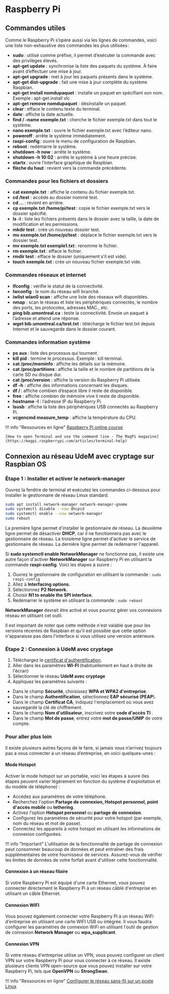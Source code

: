 # Raspberry Pi

## Commandes utiles

Comme le Raspberry Pi s’opère aussi via les lignes de commandes, voici une liste non-exhaustive des commandes les plus utilisées :

- **sudo** : utilisé comme préfixe, il permet d’exécuter la commande avec des privilèges élevés.
- **apt-get update** : synchronise la liste des paquets du système. À faire avant d’effectuer une mise à jour.
- **apt-get upgrade** : met à jour les paquets présents dans le système.
- **apt-get dist-upgrade** : fait une mise à jour complète du système Raspbian.
- **apt-get install nomdupaquet** : installe un paquet en spécifiant son nom. Exemple : apt-get install vlc
- **apt-get remove nomdupaquet** : désinstalle un paquet.
- **clear** : efface le contenu texte du terminal.
- **date** : affiche la date actuelle.
- **find / -name exemple.txt** : cherche le fichier exemple.txt dans tout le système.
- **nano exemple.txt** : ouvre le fichier exemple.txt avec l’éditeur nano.
- **poweroff** : arrête le système immédiatement.
- **raspi-config** : ouvre le menu de configuration de Raspbian.
- **reboot** : redémarre le système.
- **shutdown -h now** : arrête le système.
- **shutdown -h 10:02** : arrête le système à une heure précise.
- **startx** : ouvre l’interface graphique de Raspbian.
- **flèche du haut** : revient vers la commande précédente.

### Commandes pour les fichiers et dossiers

- **cat exemple.txt** : affiche le contenu du fichier exemple.txt.
- **cd /test** : accède au dossier nommé test.
- **cd …** : revient en arrière.
- **cp exemple.txt /home/pi/test** : copie le fichier exemple.txt vers le dossier spécifié.
- **ls -l** : liste les fichiers présents dans le dossier avec la taille, la date de modification et les permissions.
- **mkdir test** : crée un nouveau dossier test.
- **mv exemple.txt /home/pi/test** : déplace le fichier exemple.txt vers le dossier test.
- **mv exemple.txt exemple1.txt** : renomme le fichier.
- **rm exemple.txt** : efface le fichier.
- **rmdir test** : efface le dossier (uniquement s’il est vide).
- **touch exemple.txt** : crée un nouveau fichier exemple.txt vide.

### Commandes réseaux et internet

- **Ifconfig** : vérifie le statut de la connectivité.
- **Iwconfig** : le nom du réseau wifi branché.
- **iwlist wlan0 scan** : affiche une liste des réseaux wifi disponibles.
- **nmap** : scan le réseau et liste les périphériques connectés, le nombre des ports, les protocoles, adresses MAC., etc.
- **ping bib.umontreal.ca** : teste la connectivité. Envoie un paquet à l’adresse et attend une réponse.
- **wget bib.umontreal.ca/test.txt** : télécharge le fichier test.txt depuis Internet et le sauvegarde dans le dossier courant.

### Commandes information système

- **ps aux** : liste des processus qui tournent.
- **kill pid** : termine le processus. Exemple : kill terminal.
- **cat /proc/meminfo** : affiche les détails sur la mémoire.
- **cat /proc/partitions** : affiche la taille et le nombre de partitions de la carte SD ou disque dur.
- **cat /proc/version** : affiche la version du Raspberry Pi utilisée.
- **df -h** : affiche des informations concernant les disques.
- **df /** : affiche combien d’espace libre il reste de disponible.
- **free** : affiche combien de mémoire vive il reste de disponible.
- **hostname -I** : l’adresse IP du Raspberry Pi.
- **lsusb** : affiche la liste des périphériques USB connectés au Raspberry Pi.
- **vcgencmd measure_temp** : affiche la température du CPU.

!!! info "Ressources en ligne"
    [Raspberry Pi online course](https://geek-university.com/raspberry-pi/raspberry-pi-online-course/)
    
    [How to open Terminal and use the command line - The MagPi magazine](https://magpi.raspberrypi.com/articles/terminal-help)

## Connexion au réseau UdeM avec cryptage sur Raspbian OS

### Étape 1 : Installer et activer le network-manager

Ouvrez la fenêtre de terminal et exécutez les commandes ci-dessous pour installer le gestionnaire de réseau Linux standard.

```bash
sudo apt install network-manager network-manager-gnome
sudo systemctl disable --now dhcpcd 
sudo systemctl enable --now network-manager
sudo reboot
```

La première ligne permet d'installer le gestionnaire de réseau.
La deuxième ligne permet de désactiver **DHCP**, car il ne fonctionnera pas avec le gestionnaire de réseau.
La troisième ligne permet d'activer le service de gestionnaire de réseau. 
La dernière ligne permet de redémarrer l'appareil.

Si **sudo systemctl enable NetworkManager** ne fonctionne pas, iI existe une autre façon d'activer **NetworkManager** sur Raspberry Pi en utilisant la commande **raspi-config**. Voici les étapes à suivre :

1. Ouvrez le gestionnaire de configuration en utilisant la commande :
`sudo raspi-config`
2. Allez à **Interfacing options.**
3. Sélectionnez **P2 Network.**
4. Choisir **N1 to enable the SPI interface.**
5. Redémarrer le système en utilisant la commande :
`sudo reboot`

**NetworkManager** devrait être activé et vous pourrez gérer vos connexions réseau en utilisant cet outil.

Il est important de noter que cette méthode n'est valable que pour les versions récentes de Raspbian et qu'il est possible que cette option n'apparaisse pas dans l'interface si vous utilisez une version antérieure.

### Étape 2 : Connexion à UdeM avec cryptage

1. Téléchargez le [certificat d'authentification](https://entrust.com/root-certificates/entrust_g2_ca.cer?_ga=2.176382957.952316860.1542655212-1390703555.1542655212).
2. Aller dans les paramètres **WI-FI** (habituellement en haut à droite de l'écran)
3. Sélectionner le réseau **UdeM avec cryptage**
4. Appliquez les paramètres suivants :
- Dans le champ **Sécurité**, choisissez **WPA et WPA2 d'entreprise**.
- Dans le champ **Authentification**, sélectionnez **EAP sécurisé (PEAP**).
- Dans le champ **Certificat CA**, indiquez l'emplacement où vous avez sauvegardé la clé de chiffrement.
- Dans le champ **Nom d'utilisateur**, inscrivez votre **code d'accès TI** .
- Dans le champ **Mot de passe**, entrez votre **mot de passe/UNIP** de votre compte.

### Pour aller plus loin

Il existe plusieurs autres façons de le faire, si jamais vous n’arrivez toujours pas a vous connecter à un réseau d’entreprise, en voici quelques-unes :

#### Mode Hotspot

Activer le mode hotspot sur un portable, voici les étapes à suivre (les étapes peuvent varier légèrement en fonction du système d'exploitation et du modèle de téléphone) :

- Accédez aux paramètres de votre téléphone.
- Recherchez l'option **Partage de connexion, Hotspot personnel, point d'accès mobile** ou **tethering**.
- Activez l'option **Hotspot personnel** ou **partage de connexion**.
- Configurez les paramètres de sécurité pour votre hotspot (par exemple, nom du réseau et mot de passe).
- Connectez les appareils à votre hotspot en utilisant les informations de connexion configurées.


!!! info "Important"
    L'utilisation de la fonctionnalité de partage de connexion peut consommer beaucoup de données et peut entraîner des frais supplémentaires de votre fournisseur de services. Assurez-vous de vérifier les limites de données de votre forfait avant d'utiliser cette fonctionnalité.


#### Connexion à un réseau filaire

Si votre Raspberry Pi est équipé d'une carte Ethernet, vous pouvez connecter directement le Raspberry Pi à un réseau câblé d'entreprise en utilisant un câble Ethernet.

#### Connexion WIFI

Vous pouvez également connecter votre Raspberry Pi à un réseau WiFi d'entreprise en utilisant une carte WIFI USB ou intégrée. Il vous faudra configurer les paramètres de connexion WiFi en utilisant l'outil de gestion de connexion **Network Manager** ou **wpa_supplicant**.

#### Connexion VPN

Si votre réseau d'entreprise utilise un VPN, vous pouvez configurer un client VPN sur votre Raspberry Pi pour vous connecter à ce réseau. Il existe plusieurs clients VPN open-source que vous pouvez installer sur votre Raspberry Pi, tels que **OpenVPN** ou **StrongSwan**.

!!! info "Ressources en ligne"
    [Configurer le réseau sans-fil sur un poste Linux](https://wiki.umontreal.ca/display/SIE/FAQ+Linux)